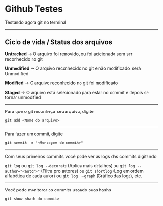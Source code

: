 # Github Testes

Testando agora git no terminal

---

## Ciclo de vida / Status dos arquivos

**Untracked** -> O arquivo foi removido, ou foi adicionado sem ser reconhecido no git

**Unmodified** -> O arquivo reconhecido no git e não modificado, será Unmodified

**Modified** -> O arquivo reconhecido no git foi modificado

**Staged** -> O arquivo está selecionado para estar no commit e depois se tornar unmodified

---

Para que o git reconheça seu arquivo, digite

`git add <Nome do arquivo>`

---

Para fazer um commit, digite

`git commit -m "<Mensagem do commit>"`

---

Com seus primeiros commits, você pode ver as logs das commits digitando

`git log` ou `git log --decorate` (Aplica mais detalhes) ou `git log --author="<autor>"` (Filtra pro autores) ou `git shortlog` (Log em ordem alfabética de cada autor) ou `git log --graph` (Gráfico das logs), etc.

---

Você pode monitorar os commits usando suas hashs

`git show <hash do commit>`



